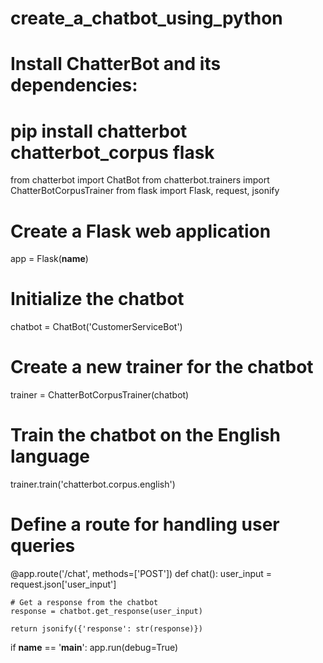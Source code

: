 # create_a_chatbot_using_python

# Install ChatterBot and its dependencies:
# pip install chatterbot chatterbot_corpus flask

from chatterbot import ChatBot
from chatterbot.trainers import ChatterBotCorpusTrainer
from flask import Flask, request, jsonify

# Create a Flask web application
app = Flask(__name__)

# Initialize the chatbot
chatbot = ChatBot('CustomerServiceBot')

# Create a new trainer for the chatbot
trainer = ChatterBotCorpusTrainer(chatbot)

# Train the chatbot on the English language
trainer.train('chatterbot.corpus.english')

# Define a route for handling user queries
@app.route('/chat', methods=['POST'])
def chat():
    user_input = request.json['user_input']
   
    # Get a response from the chatbot
    response = chatbot.get_response(user_input)
   
    return jsonify({'response': str(response)})

if __name__ == '__main__':
    app.run(debug=True)
